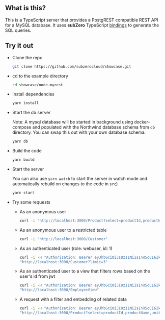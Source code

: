 ## What is this?
This is a TypeScript server that provides a PostgREST compatible REST API for a MySQL database.
It uses **subZero** TypeScript [bindings](https://www.npmjs.com/package/@subzerocloud/nodejs) to generate the SQL queries.

## Try it out
- Clone the repo
    ```bash
    git clone https://github.com/subzerocloud/showcase.git
    ```
 - cd to the example directory
    ```bash
    cd showcase/node-myrest
    ```
- Install dependencies
    ```bash
    yarn install
    ```
- Start the db server

    Note: A mysql database will be started in background using docker-compose and populated with the Northwind database schema from `db` directory. You can swap this out with your own database schema.
    ```bash
    yarn db
    ```
- Build the code
    ```bash
    yarn build
    ```
- Start the server 
    
    You can also use `yarn watch` to start the server in watch mode and automatically rebuild on changes to the code in `src`)
    ```bash
    yarn start
    ```

- Try some requests
    - As an anonymous user
        ```bash
        curl -i "http://localhost:3000/Product?select=productId,productName,unitPrice&limit=2"
        ```
    - As an anonymous user to a restricted table
        ```bash
        curl -i "http://localhost:3000/Customer"
        ```
    - As an authenticated user (role: webuser, id: 1)
        ```bash
        curl -i -H "Authorization: Bearer eyJhbGciOiJIUzI1NiIsInR5cCI6IkpXVCJ9.eyJyb2xlIjoid2VidXNlciIsImlkIjoxfQ.6No6voSS0_Oky6DJ1niEIBohXqJwK8eLAC1lJpMAcgA" \
        "http://localhost:3000/Customer?limit=3"
        ```
    - As an authenticated user to a view that filters rows based on the user's id from jwt
        ```bash
        curl -i -H "Authorization: Bearer eyJhbGciOiJIUzI1NiIsInR5cCI6IkpXVCJ9.eyJyb2xlIjoid2VidXNlciIsImlkIjoxfQ.6No6voSS0_Oky6DJ1niEIBohXqJwK8eLAC1lJpMAcgA" \
        "http://localhost:3000/EmployeeView"
        ```

    - A request with a filter and embedding of related data
        ```bash
        curl -i -H "Authorization: Bearer eyJhbGciOiJIUzI1NiIsInR5cCI6IkpXVCJ9.eyJyb2xlIjoid2VidXNlciIsImlkIjoxfQ.6No6voSS0_Oky6DJ1niEIBohXqJwK8eLAC1lJpMAcgA" \
        "http://localhost:3000/Product?select=productId,productName,unitPrice,Category(name:categoryName),Supplier(companyName)&unitPrice=gt.5&unitPrice=lt.20"
        ```
